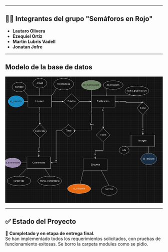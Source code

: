 
---

## 👨‍💻 Integrantes del grupo "Semáforos en Rojo"

- **Lautaro Olivera**
- **Ezequiel Ortiz**
- **Martín Lubris Vadell**
- **Jonatan Jofre**

---

## Modelo de la base de datos

![Descripción de la imagen](https://raw.githubusercontent.com/Ezequiel-247/Tp_EstrategiasDePersistencia/master/Modelo%20db%20para%20Tp.png)


---

## ✅ Estado del Proyecto

🚧 **Completado y en etapa de entrega final.**  
Se han implementado todos los requerimientos solicitados, con pruebas de funcionamiento exitosas.
Se borro la carpeta modules como se pidio.
